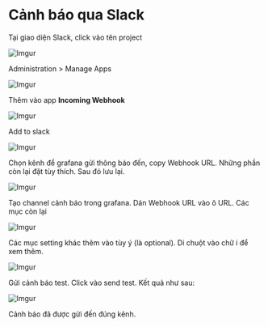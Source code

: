 # Cảnh báo qua Slack

Tại giao diện Slack, click vào tên project

![Imgur](https://i.imgur.com/2QqqnDh.png)

Administration > Manage Apps

![Imgur](https://i.imgur.com/wO0Br9Y.png)

Thêm vào app **Incoming Webhook**

![Imgur](https://i.imgur.com/4TA21OS.png)

Add to slack

![Imgur](https://i.imgur.com/dlSzTEe.png)

Chọn kênh để grafana gửi thông báo đến, copy Webhook URL. Những phần còn lại đặt tùy thích. Sau đó lưu lại.

![Imgur](https://i.imgur.com/MP6xMCw.png)

Tạo channel cảnh báo trong grafana. Dán Webhook URL vào ô URL. Các mục còn lại 

![Imgur](https://i.imgur.com/URFuSTy.png)

Các mục setting khác thêm vào tùy ý (là optional). Di chuột vào chữ i để xem thêm.

![Imgur](https://i.imgur.com/X4wHjmB.png)

Gửi cảnh báo test. Click vào send test. Kết quả như sau:

![Imgur](https://i.imgur.com/Ryr1xdI.png)

Cảnh báo đã được gửi đến đúng kênh.

